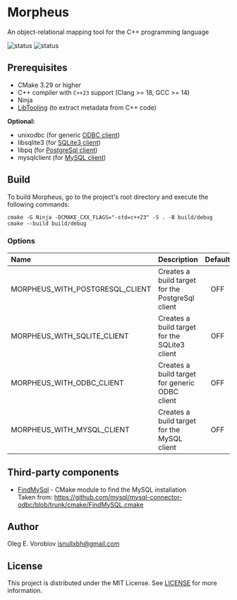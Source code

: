 # Morpheus

An object-relational mapping tool for the C++ programming language

![status](https://badgen.net/static/status/poc/yellow)
![status](https://badgen.net/static/c++/23/green)

## Prerequisites

- CMake 3.29 or higher
- C++ compiler with `C++23` support (Clang >= 18, GCC >= 14)
- Ninja
- [LibTooling](https://clang.llvm.org/docs/LibTooling.html) (to extract metadata from C++ code)

**Optional:**

- unixodbc (for generic [ODBC client](Extras/Clients/Odbc))
- libsqlite3 (for [SQLite3 client](Extras/Clients/SQLite))
- libpq (for [PostgreSql client](Extras/Clients/PostgreSql))
- mysqlclient (for [MySQL client](Extras/Clients/MySql))

## Build

To build Morpheus, go to the project's root directory and execute the following
commands:

```shell
cmake -G Ninja -DCMAKE_CXX_FLAGS="-std=c++23" -S . -B build/debug
cmake --build build/debug
```

### Options

| Name                            | Description                                      | Default | Since |
|:--------------------------------|:-------------------------------------------------|:-------:|:-----:|
| MORPHEUS_WITH_POSTGRESQL_CLIENT | Creates a build target for the PostgreSql client |   OFF   | 0.1.0 |
| MORPHEUS_WITH_SQLITE_CLIENT     | Creates a build target for the SQLite3 client    |   OFF   | 0.1.0 |
| MORPHEUS_WITH_ODBC_CLIENT       | Creates a build target for generic ODBC client   |   OFF   | 0.1.0 |
| MORPHEUS_WITH_MYSQL_CLIENT      | Creates a build target for the MySQL client      |   OFF   | 0.1.0 |

## Third-party components

- [FindMySql](Tools/CMake/Modules/FindMySql.cmake) - CMake module to find the MySQL installation  
  Taken from: https://github.com/mysql/mysql-connector-odbc/blob/trunk/cmake/FindMySQL.cmake

## Author

Oleg E. Vorobiov <isnullxbh@gmail.com>

## License

This project is distributed under the MIT License. See [LICENSE](LICENSE) for more
information.

